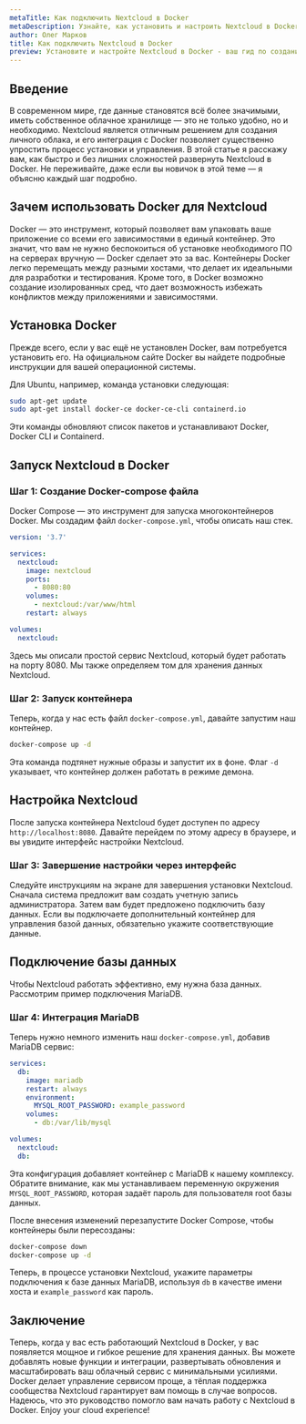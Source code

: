 ```yaml
---
metaTitle: Как подключить Nextcloud в Docker
metaDescription: Узнайте, как установить и настроить Nextcloud в Docker для создания личного облачного хранилища файлов. Ознакомьтесь с пошаговыми инструкциями и примерами кода.
author: Олег Марков
title: Как подключить Nextcloud в Docker
preview: Установите и настройте Nextcloud в Docker - ваш гид по созданию личного облачного хранилища файлов с пошаговыми инструкциями и примерами кода.
---
```


## Введение

В современном мире, где данные становятся всё более значимыми, иметь собственное облачное хранилище — это не только удобно, но и необходимо. Nextcloud является отличным решением для создания личного облака, и его интеграция с Docker позволяет существенно упростить процесс установки и управления. В этой статье я расскажу вам, как быстро и без лишних сложностей развернуть Nextcloud в Docker. Не переживайте, даже если вы новичок в этой теме — я объясню каждый шаг подробно.

## Зачем использовать Docker для Nextcloud

Docker — это инструмент, который позволяет вам упаковать ваше приложение со всеми его зависимостями в единый контейнер. Это значит, что вам не нужно беспокоиться об установке необходимого ПО на серверах вручную — Docker сделает это за вас. Контейнеры Docker легко перемещать между разными хостами, что делает их идеальными для разработки и тестирования. Кроме того, в Docker возможно создание изолированных сред, что дает возможность избежать конфликтов между приложениями и зависимостями.

## Установка Docker

Прежде всего, если у вас ещё не установлен Docker, вам потребуется установить его. На официальном сайте Docker вы найдете подробные инструкции для вашей операционной системы.

Для Ubuntu, например, команда установки следующая:

```bash
sudo apt-get update
sudo apt-get install docker-ce docker-ce-cli containerd.io
```

Эти команды обновляют список пакетов и устанавливают Docker, Docker CLI и Containerd.

## Запуск Nextcloud в Docker

### Шаг 1: Создание Docker-compose файла

Docker Compose — это инструмент для запуска многоконтейнеров Docker. Мы создадим файл `docker-compose.yml`, чтобы описать наш стек.

```yaml
version: '3.7'

services:
  nextcloud:
    image: nextcloud
    ports:
      - 8080:80
    volumes:
      - nextcloud:/var/www/html
    restart: always

volumes:
  nextcloud:
```

Здесь мы описали простой сервис Nextcloud, который будет работать на порту 8080. Мы также определяем том для хранения данных Nextcloud.

### Шаг 2: Запуск контейнера

Теперь, когда у нас есть файл `docker-compose.yml`, давайте запустим наш контейнер.

```bash
docker-compose up -d
```

Эта команда подтянет нужные образы и запустит их в фоне. Флаг `-d` указывает, что контейнер должен работать в режиме демона.

## Настройка Nextcloud

После запуска контейнера Nextcloud будет доступен по адресу `http://localhost:8080`. Давайте перейдем по этому адресу в браузере, и вы увидите интерфейс настройки Nextcloud.

### Шаг 3: Завершение настройки через интерфейс

Следуйте инструкциям на экране для завершения установки Nextcloud. Сначала система предложит вам создать учетную запись администратора. Затем вам будет предложено подключить базу данных. Если вы подключаете дополнительный контейнер для управления базой данных, обязательно укажите соответствующие данные.

## Подключение базы данных

Чтобы Nextcloud работать эффективно, ему нужна база данных. Рассмотрим пример подключения MariaDB.

### Шаг 4: Интеграция MariaDB

Теперь нужно немного изменить наш `docker-compose.yml`, добавив MariaDB сервис:

```yaml
services:
  db:
    image: mariadb
    restart: always
    environment:
      MYSQL_ROOT_PASSWORD: example_password
    volumes:
      - db:/var/lib/mysql

volumes:
  nextcloud:
  db:
```

Эта конфигурация добавляет контейнер с MariaDB к нашему комплексу. Обратите внимание, как мы устанавливаем переменную окружения `MYSQL_ROOT_PASSWORD`, которая задаёт пароль для пользователя root базы данных.

После внесения изменений перезапустите Docker Compose, чтобы контейнеры были пересозданы:

```bash
docker-compose down
docker-compose up -d
```

Теперь, в процессе установки Nextcloud, укажите параметры подключения к базе данных MariaDB, используя `db` в качестве имени хоста и `example_password` как пароль.

## Заключение

Теперь, когда у вас есть работающий Nextcloud в Docker, у вас появляется мощное и гибкое решение для хранения данных. Вы можете добавлять новые функции и интеграции, развертывать обновления и масштабировать ваш облачный сервис с минимальными усилиями. Docker делает управление сервисом проще, а тёплая поддержка сообщества Nextcloud гарантирует вам помощь в случае вопросов. Надеюсь, что это руководство помогло вам начать работу с Nextcloud в Docker. Enjoy your cloud experience!